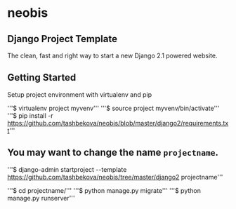 # neobis
## Django Project Template
The clean, fast and right way to start a new Django 2.1 powered website.
## Getting Started
Setup project environment with virtualenv and pip

'''$ virtualenv project myvenv'''
'''$ source project myvenv/bin/activate'''
'''$ pip install -r https://github.com/tashbekova/neobis/blob/master/django2/requirements.txt'''

## You may want to change the name `projectname`.
'''$ django-admin startproject --template https://github.com/tashbekova/neobis/tree/master/django2 projectname'''

'''$ cd projectname/'''
'''$ python manage.py migrate'''
'''$ python manage.py runserver'''
